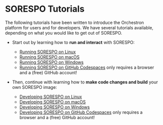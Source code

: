 # SORESPO Tutorials

[logo]: https://github.com/adam-p/markdown-here/raw/master/src/common/images/sorespo.png "SORESPO Logo"

The following tutorials have been written to introduce the Orchestron platform for users and for developers. We have several tutorials available, depending on what you would like to get out of SORESPO.


* Start out by learning how to **run and interact** with SORESPO:
  * [Running SORESPO on Linux](run-on-linux.md)
  * [Running SORESPO on macOS](run-on-macos.md)
  * [Running SORESPO on Windows](run-on-windows.md)
  * [Running SORESPO on GitHub Codespaces](run-on-codespaces.md) only requires a browser and a (free) GitHub account!

* Then, continue with learning how to **make code changes and build** your own SORESPO image:
  * [Developing SORESPO on Linux](develop-on-linux.md)
  * [Developing SORESPO on macOS](develop-on-macos.md)
  * [Developing SORESPO on Windows](develop-on-windows.md)
  * [Developing SORESPO on GitHub Codespaces](develop-on-codespaces.md) only requires a browser and a (free) GitHub account!
